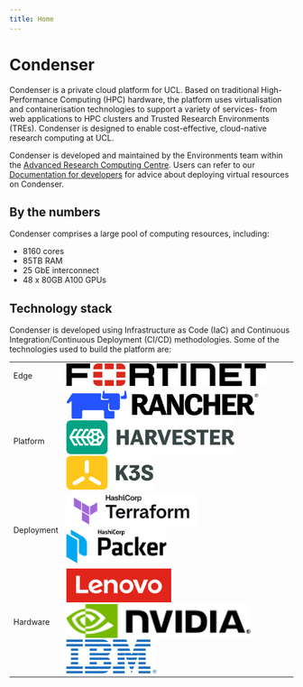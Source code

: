 ```yaml
---
title: Home
---
```


# Condenser

Condenser is a private cloud platform for UCL. Based on traditional High-Performance
Computing (HPC) hardware, the platform uses virtualisation and containerisation
technologies to support a variety of services- from web applications to HPC clusters
and Trusted Research Environments (TREs). Condenser is designed to enable cost-effective,
cloud-native research computing at UCL.

Condenser is developed and maintained by the Environments team within the
[Advanced Research Computing Centre](https://www.ucl.ac.uk/advanced-research-computing/).
Users can refer to our [Documentation for developers](./documentation/index.md)
for advice about deploying virtual resources on Condenser.

## By the numbers

Condenser comprises a large pool of computing resources, including:

- 8160 cores
- 85TB RAM
- 25 GbE interconnect
- 48 x 80GB A100 GPUs

## Technology stack

Condenser is developed using Infrastructure as Code (IaC) and Continuous Integration/Continuous
Deployment (CI/CD) methodologies. Some of the technologies used to build the
platform are:

<table>
  <tr>
    <td>Edge</td>
    <td>
      <a href="https://www.fortinet.com/"><img src="assets/fortinet.svg" alt="Fortinet" style="height:40px;"></a>
    </td>
  </tr>
  <tr>
    <td>Platform</td>
    <td>
      <a href="https://www.rancher.com/"><img src="assets/rancher.svg" alt="Rancher" style="height:50px;"></a>
      <a href="https://harvesterhci.io/"><img src="assets/harvester.svg" alt="Harvester" style="height:60px;"></a>
      <a href="https://k3s.io/"><img src="assets/k3s.svg" alt="K3s" style="height:60px;"></a>
    </td>
  </tr>
  <tr>
    <td>Deployment</td>
    <td>
      <a href="https://developer.hashicorp.com/terraform"><img src="assets/terraform.svg" alt="Terraform" style="height:60px;"></a>
      <a href="https://developer.hashicorp.com/packer"><img src="assets/packer.svg" alt="Packer" style="height:60px;"></a>
    </td>
  </tr>
  <tr>
    <td>Hardware</td>
    <td>
      <a href="https://www.lenovo.com/"><img src="assets/lenovo.svg" alt="Lenovo" style="height:60px;"></a>
      <a href="https://www.nvidia.com/"><img src="assets/nvidia.svg" alt="Nvidia" style="height:60px;"></a>
      <a href="https://www.ibm.com/"><img src="assets/ibm.svg" alt="IBM" style="height:60px;"></a>
    </td>
  </tr>
</table>
